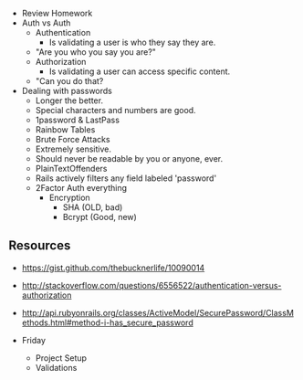 - Review Homework
- Auth vs Auth
	- Authentication
		- Is validating a user is who they say they are.
    - "Are you who you say you are?"
	- Authorization
		- Is validating a user can access specific content.
    - "Can you do that?
- Dealing with passwords
	- Longer the better.
	- Special characters and numbers are good.
	- 1password & LastPass
	- Rainbow Tables
	- Brute Force Attacks
	- Extremely sensitive.
	- Should never be readable by you or anyone, ever.
	- PlainTextOffenders
	- Rails actively filters any field labeled 'password'
  - 2Factor Auth everything
	- Encryption
		- SHA (OLD, bad)
		- Bcrypt (Good, new)

## Resources
- https://gist.github.com/thebucknerlife/10090014
- http://stackoverflow.com/questions/6556522/authentication-versus-authorization
- http://api.rubyonrails.org/classes/ActiveModel/SecurePassword/ClassMethods.html#method-i-has_secure_password


- Friday
  - Project Setup
  - Validations
